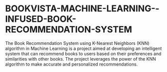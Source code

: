 # BOOKVISTA-MACHINE-LEARNING--INFUSED-BOOK-RECOMMENDATION-SYSTEM
The Book Recommendation System using K-Nearest Neighbors (KNN) algorithm in Machine Learning is a project aimed at developing an intelligent system that can recommend books to users based on their preferences and similarities with other books. The project leverages the power of the KNN algorithm to make accurate and personalized recommendations.
